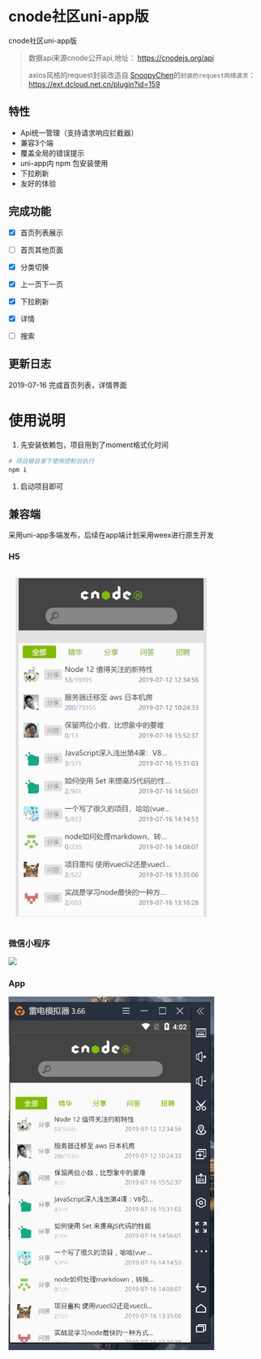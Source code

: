 # cnode社区uni-app版

cnode社区uni-app版

> 数据api来源cnode公开api,地址： https://cnodejs.org/api
>
> axios风格的request封装改造自 [SnoopyChen](https://ext.dcloud.net.cn/publisher?id=1260)的`封装的request网络请求`：https://ext.dcloud.net.cn/plugin?id=159



## 特性

- Api统一管理（支持请求响应拦截器）
- 兼容3个端
- 覆盖全局的错误提示
- uni-app内 npm 包安装使用
- 下拉刷新
- 友好的体验



## 完成功能

- [x] 首页列表展示
- [ ] 首页其他页面
- [x] 分类切换
- [x] 上一页下一页
- [x] 下拉刷新
- [x] 详情
- [ ] 搜索



## 更新日志

2019-07-16 完成首页列表，详情界面



# 使用说明

1. 先安装依赖包，项目用到了moment格式化时间

```bash
# 项目根目录下使用控制台执行
npm i
```



1. 启动项目即可



## 兼容端

采用uni-app多端发布，后续在app端计划采用weex进行原生开发

### H5

![](https://github.com/SunSeekerX/uni-app-cnode/raw/master/assets/1.gif)

### 微信小程序

![](https://github.com/SunSeekerX/uni-app-cnode/raw/master/assets/2.gif)

### App

![](https://github.com/SunSeekerX/uni-app-cnode/raw/master/assets/3.gif)